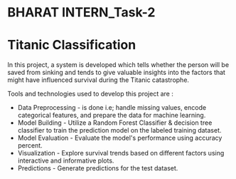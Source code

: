 # BHARAT INTERN_Task-2
# Titanic Classification 

In this project, a system is developed which tells whether the person will be saved from sinking and tends to give valuable insights into the factors that might have influenced survival during the Titanic catastrophe.

Tools and technologies used to develop this project are :
* Data Preprocessing - is done i.e; handle missing values, encode categorical features, and prepare the data for machine learning. 
* Model Building - Utilize a Random Forest Classifier & decision tree classifier to train the prediction model on the labeled training 
  dataset. 
* Model Evaluation - Evaluate the model's performance using accuracy percent.
* Visualization - Explore survival trends based on different factors using interactive and informative plots. 
* Predictions - Generate predictions for the test dataset. 
